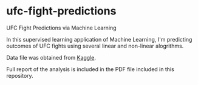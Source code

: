 # ufc-fight-predictions
UFC Fight Predictions via Machine Learning

In this supervised learning application of Machine Learning, I'm predicting outcomes of UFC fights using several linear and non-linear alogrithms.

Data file was obtained from <a href="https://www.kaggle.com/mdabbert/ultimate-ufc-dataset">Kaggle</a>.

Full report of the analysis is included in the PDF file included in this repository.

